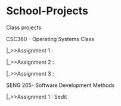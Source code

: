 School-Projects
===============

Class projects 


CSC360 - Operating Systems Class

   |_>>Assignment 1 : 
 
   |_>>Assignment 2 :
 
   |_>>Assignment 3 :
 
SENG 265- Software Development Methods

 |_>>Assignment 1 : Sedit
 
